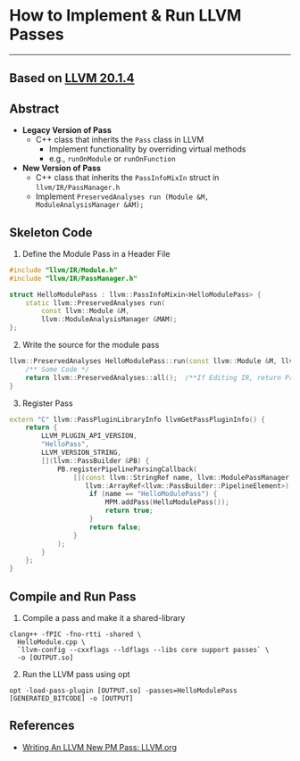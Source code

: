 # How to Implement & Run LLVM Passes

---
Based on [LLVM 20.1.4](https://github.com/llvm/llvm-project/releases/tag/llvmorg-20.1.4)
---

## Abstract
- **Legacy Version of Pass**
    - C++ class that inherits the `Pass` class in LLVM
        - Implement functionality by overriding virtual methods
        - e.g., `runOnModule` or `runOnFunction`
- **New Version of Pass**
    - C++ class that inherits the `PassInfoMixIn` struct in `llvm/IR/PassManager.h`
    - Implement `PreservedAnalyses run (Module &M, ModuleAnalysisManager &AM);`

## Skeleton Code

1. Define the Module Pass in a Header File
```c++ title='HelloModule.hpp'
#include "llvm/IR/Module.h"  
#include "llvm/IR/PassManager.h"  

struct HelloModulePass : llvm::PassInfoMixin<HelloModulePass> {  
    static llvm::PreservedAnalyses run(
	    const llvm::Module &M, 
	    llvm::ModuleAnalysisManager &MAM);  
};  
```

2. Write the source for the module pass
```c++
llvm::PreservedAnalyses HelloModulePass::run(const llvm::Module &M, llvm::ModuleAnalysisManager &MAM) {  
    /** Some Code */
    return llvm::PreservedAnalyses::all();  /**If Editing IR, return PreservedAnalyses::None() */
}  
```

3. Register Pass
```c++
extern "C" llvm::PassPluginLibraryInfo llvmGetPassPluginInfo() {  
    return {  
        LLVM_PLUGIN_API_VERSION,  
        "HelloPass",  
        LLVM_VERSION_STRING,  
        [](llvm::PassBuilder &PB) {  
            PB.registerPipelineParsingCallback(  
                [](const llvm::StringRef name, llvm::ModulePassManager &MPM,  
                   llvm::ArrayRef<llvm::PassBuilder::PipelineElement>) {  
                    if (name == "HelloModulePass") {  
                        MPM.addPass(HelloModulePass());  
                        return true;  
                    }  
                    return false;  
                }  
            );  
        }  
    };  
}
```

## Compile and Run Pass
1. Compile a pass and make it a shared-library
```shell
clang++ -fPIC -fno-rtti -shared \                                   
  HelloModule.cpp \
  `llvm-config --cxxflags --ldflags --libs core support passes` \
  -o [OUTPUT.so]
```

2. Run the LLVM pass using opt
```shell
opt -load-pass-plugin [OUTPUT.so] -passes=HelloModulePass [GENERATED_BITCODE] -o [OUTPUT]
```

## References
- [Writing An LLVM New PM Pass: LLVM.org](https://llvm.org/docs/WritingAnLLVMNewPMPass.html)


